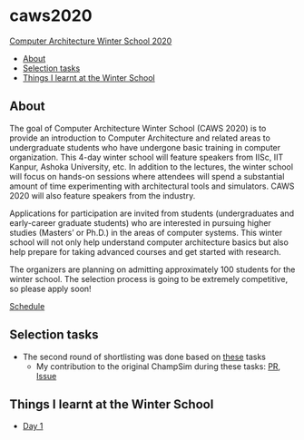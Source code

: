 # caws2020

[Computer Architecture Winter School 2020](https://www.chips.pes.edu/caws2020)

- [About](#about)
- [Selection tasks](#selection-tasks)
- [Things I learnt at the Winter School](#things-i-learnt-at-the-winter-school)

## About

The goal of Computer Architecture Winter School (CAWS 2020) is to provide an introduction to Computer Architecture and related areas to undergraduate students who have undergone basic training in computer organization. This 4-day winter school will feature speakers from IISc, IIT Kanpur, Ashoka University, etc. In addition to the lectures, the winter school will focus on hands-on sessions where attendees will spend a substantial amount of time experimenting with architectural tools and simulators. CAWS 2020 will also feature speakers from the industry.

Applications for participation are invited from students (undergraduates and early-career graduate students) who are interested in pursuing higher studies (Masters’ or Ph.D.) in the areas of computer systems. This winter school will not only help understand computer architecture basics but also help prepare for taking advanced courses and get started with research.

The organizers are planning on admitting approximately 100 students for the winter school. The selection process is going to be extremely competitive, so please apply soon!

[Schedule](./caws_schedule.pdf)

## Selection tasks

- The second round of shortlisting was done based on [these](./selection_task/README.md) tasks
  - My contribution to the original ChampSim during these tasks: [PR](https://github.com/ChampSim/ChampSim/pull/103), [Issue](https://github.com/ChampSim/ChampSim/issues/102)

## Things I learnt at the Winter School

- [Day 1](./day1/README.md)